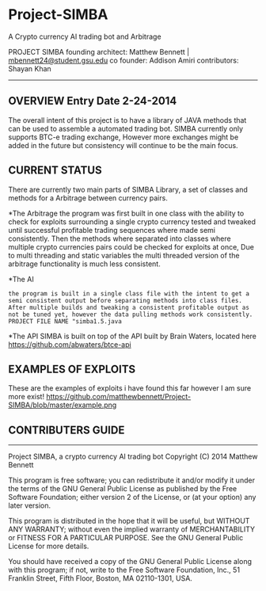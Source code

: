 # Project-SIMBA
A Crypto currency AI trading bot and Arbitrage

PROJECT SIMBA 
founding architect: Matthew Bennett | mbennett24@student.gsu.edu
co founder: Addison Amiri
contributors: Shayan Khan 

______________

OVERVIEW Entry Date 2-24-2014 
-----------------------------
The overall intent of this project is to have a library of JAVA methods that can be used to assemble a automated trading bot. SIMBA currently only supports BTC-e trading exchange, However more exchanges might be added in the future but consistency will continue to be the main focus.

CURRENT STATUS
--------------
There are currently two main parts of SIMBA Library, a set of classes and methods for a Arbitrage between currency pairs. 
  
  *The Arbitrage 
    the program was first built in one class with the ability to check for exploits surrounding a single crypto currency tested and tweaked until successful profitable trading sequences where made semi consistently. Then the methods where separated into classes where multiple crypto currencies pairs could be checked for exploits at once, Due to multi threading and static variables the multi threaded version of the arbitrage functionality is much less consistent. 

  *The AI 

    the program is built in a single class file with the intent to get a semi consistent output before separating methods into class files. After multiple builds and tweaking a consistent profitable output as not be tuned yet, however the data pulling methods work consistently. PROJECT FILE NAME "simba1.5.java

  *The API 
    SIMBA is built on top of the API built by Brain Waters, located here 
    https://github.com/abwaters/btce-api

EXAMPLES OF EXPLOITS 
--------------------
These are the examples of exploits i have found this far however I am sure more exist!
https://github.com/matthewbennett/Project-SIMBA/blob/master/example.png

CONTRIBUTERS GUIDE
------------------


_______________________________________________________________________________
Project SIMBA, a crypto currency AI trading bot 
Copyright (C) 2014  Matthew Bennett 

This program is free software; you can redistribute it and/or
modify it under the terms of the GNU General Public License
as published by the Free Software Foundation; either version 2
of the License, or (at your option) any later version.

This program is distributed in the hope that it will be useful,
but WITHOUT ANY WARRANTY; without even the implied warranty of
MERCHANTABILITY or FITNESS FOR A PARTICULAR PURPOSE.  See the
GNU General Public License for more details.

You should have received a copy of the GNU General Public License
along with this program; if not, write to the Free Software
Foundation, Inc., 51 Franklin Street, Fifth Floor, Boston, MA  02110-1301, USA.



